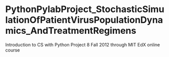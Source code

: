 PythonPylabProject_StochasticSimulationOfPatientVirusPopulationDynamics_AndTreatmentRegimens
============================================================================================

Introduction to CS with Python Project 8 Fall 2012 through MIT EdX online course

